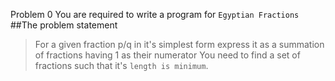 Problem 0
You are required to write a program for `Egyptian Fractions`
##The problem statement
> For a given fraction p/q in it's simplest form express it as a summation of fractions having 1 as their numerator
> You need to find a set of fractions such that it's `length is minimum`.